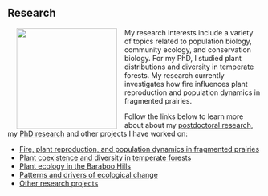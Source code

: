 ## Research

<img style="padding: 0 15px; float: left;" src="https://jaredjbeck.github.io/images/P1030137.JPG" align="right" width="200"> My research interests include a variety of topics related to population biology, community ecology, and conservation biology. For my PhD, I studied plant distributions and diversity in temperate forests. My research currently investigates how fire influences plant reproduction and population dynamics in fragmented prairies.

Follow the links below to learn more about about my [postdoctoral research](/echinacea-project.md), my [PhD research](/dissertation_research.md) and other projects I have worked on:
* [Fire, plant reproduction, and population dynamics in fragmented prairies](echinacea-project.md)
* [Plant coexistence and diversity in temperate forests](/dissertation_research.md)
* [Plant ecology in the Baraboo Hills](/baraboo_hills.md)
* [Patterns and drivers of ecological change](/ecological_change.md)
* [Other research projects](/other_research.md)
